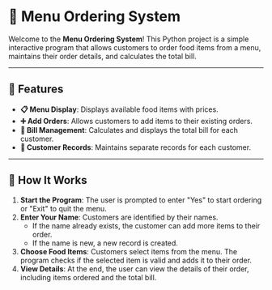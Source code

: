 # 🍴 Menu Ordering System  

Welcome to the **Menu Ordering System**! This Python project is a simple interactive program that allows customers to order food items from a menu, maintains their order details, and calculates the total bill.  

---

## 📜 Features  
- **📋 Menu Display**: Displays available food items with prices.  
- **➕ Add Orders**: Allows customers to add items to their existing orders.  
- **🧾 Bill Management**: Calculates and displays the total bill for each customer.  
- **👤 Customer Records**: Maintains separate records for each customer.  

---

## 🚀 How It Works  
1. **Start the Program**: The user is prompted to enter "Yes" to start ordering or "Exit" to quit the menu.  
2. **Enter Your Name**: Customers are identified by their names.  
   - If the name already exists, the customer can add more items to their order.  
   - If the name is new, a new record is created.  
3. **Choose Food Items**: Customers select items from the menu. The program checks if the selected item is valid and adds it to their order.  
4. **View Details**: At the end, the user can view the details of their order, including items ordered and the total bill.  


